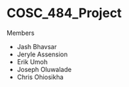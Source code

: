 # COSC_484_Project

Members
- Jash Bhavsar
- Jeryle Assension
- Erik Umoh
- Joseph Oluwalade
- Chris Ohiosikha
